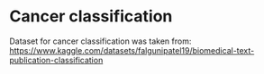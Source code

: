 # Cancer classification

Dataset for cancer classification was taken from:
https://www.kaggle.com/datasets/falgunipatel19/biomedical-text-publication-classification